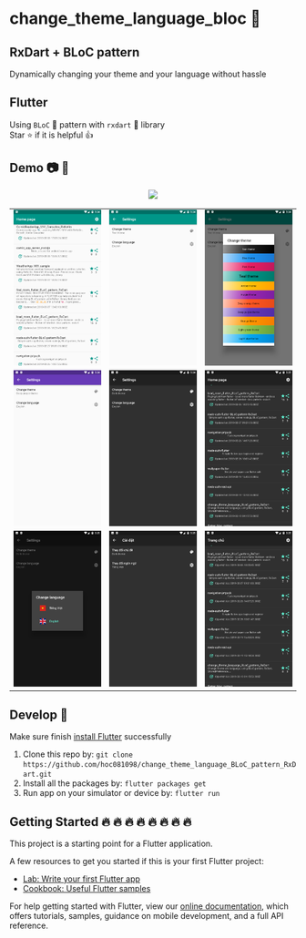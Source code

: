 # change_theme_language_bloc :iphone:

## RxDart + BLoC pattern
Dynamically changing your theme and your language without hassle 

## Flutter

Using `BLoC` :clap: pattern with `rxdart` :muscle: library <br/>
Star :star: if it is helpful :thumbsup:

## Demo :camera: :art:


<p align="center"> 
<img src="screenshots/demo.gif" width="240px">
</p>

|  |  |   |
| :---:                              | :---:                             | :---:                              |
| ![](screenshots/Screenshot_(1).png)  | ![](screenshots/Screenshot_(2).png) | ![](screenshots/Screenshot_(3).png)  |
| ![](screenshots/Screenshot_(4).png)  | ![](screenshots/Screenshot_(5).png) | ![](screenshots/Screenshot_(6).png)  |
| ![](screenshots/Screenshot_(7).png)  | ![](screenshots/Screenshot_(8).png) | ![](screenshots/Screenshot_(9).png)  |

## Develop 👏

Make sure finish [install Flutter](https://flutter.io/get-started/install/) successfully

1. Clone this repo by: `git clone https://github.com/hoc081098/change_theme_language_BLoC_pattern_RxDart.git`
2. Install all the packages by: `flutter packages get`
3. Run app on your simulator or device by: `flutter run`

## Getting Started :fire: :fire: :fire: :fire: :fire: :fire: :fire: :fire: 

This project is a starting point for a Flutter application.

A few resources to get you started if this is your first Flutter project:

- [Lab: Write your first Flutter app](https://flutter.io/docs/get-started/codelab)
- [Cookbook: Useful Flutter samples](https://flutter.io/docs/cookbook)

For help getting started with Flutter, view our 
[online documentation](https://flutter.io/docs), which offers tutorials, 
samples, guidance on mobile development, and a full API reference.

